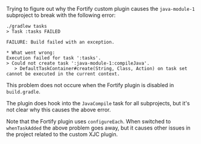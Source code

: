 Trying to figure out why the Fortify custom plugin causes the `java-module-1` subproject to break with the following error:

```
./gradlew tasks
> Task :tasks FAILED

FAILURE: Build failed with an exception.

* What went wrong:
Execution failed for task ':tasks'.
> Could not create task ':java-module-1:compileJava'.
   > DefaultTaskContainer#create(String, Class, Action) on task set cannot be executed in the current context.
```

This problem does not occure when the Fortify plugin is disabled in `build.gradle`.

The plugin does hook into the `JavaCompile` task for all subprojects, but it's not clear why this causes the above error.

Note that the Fortify plugin uses `configureEach`. When switched to `whenTaskAdded` the above problem goes away, but it causes other issues in the project related to the custom XJC plugin.
